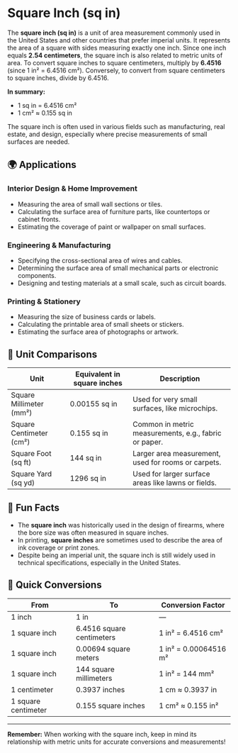 # Square Inch (sq in)

The **square inch (sq in)** is a unit of area measurement commonly used in the United States and other countries that prefer imperial units. It represents the area of a square with sides measuring exactly one inch. Since one inch equals **2.54 centimeters**, the square inch is also related to metric units of area. To convert square inches to square centimeters, multiply by **6.4516** (since 1 in² = 6.4516 cm²). Conversely, to convert from square centimeters to square inches, divide by 6.4516.

**In summary:**
- 1 sq in = 6.4516 cm²
- 1 cm² ≈ 0.155 sq in

The square inch is often used in various fields such as manufacturing, real estate, and design, especially where precise measurements of small surfaces are needed.

## 🌍 Applications

### Interior Design & Home Improvement
- Measuring the area of small wall sections or tiles.
- Calculating the surface area of furniture parts, like countertops or cabinet fronts.
- Estimating the coverage of paint or wallpaper on small surfaces.

### Engineering & Manufacturing
- Specifying the cross-sectional area of wires and cables.
- Determining the surface area of small mechanical parts or electronic components.
- Designing and testing materials at a small scale, such as circuit boards.

### Printing & Stationery
- Measuring the size of business cards or labels.
- Calculating the printable area of small sheets or stickers.
- Estimating the surface area of photographs or artwork.

## 📏 Unit Comparisons

| Unit                  | Equivalent in square inches | Description                                   |
|-----------------------|------------------------------|----------------------------------------------|
| Square Millimeter (mm²) | 0.00155 sq in               | Used for very small surfaces, like microchips. |
| Square Centimeter (cm²) | 0.155 sq in                 | Common in metric measurements, e.g., fabric or paper. |
| Square Foot (sq ft)      | 144 sq in                   | Larger area measurement, used for rooms or carpets. |
| Square Yard (sq yd)      | 1296 sq in                  | Used for larger surface areas like lawns or fields. |

## 🌟 Fun Facts
- The **square inch** was historically used in the design of firearms, where the bore size was often measured in square inches.
- In printing, **square inches** are sometimes used to describe the area of ink coverage or print zones.
- Despite being an imperial unit, the square inch is still widely used in technical specifications, especially in the United States.

## 🔄 Quick Conversions

| From                  | To                         | Conversion Factor                            |
|-----------------------|----------------------------|----------------------------------------------|
| 1 inch              | 1 in                       | —                                            |
| 1 square inch       | 6.4516 square centimeters | 1 in² = 6.4516 cm²                         |
| 1 square inch       | 0.00694 square meters     | 1 in² = 0.00064516 m²                       |
| 1 square inch       | 144 square millimeters    | 1 in² = 144 mm²                            |
| 1 centimeter        | 0.3937 inches             | 1 cm ≈ 0.3937 in                            |
| 1 square centimeter | 0.155 square inches       | 1 cm² ≈ 0.155 in²                          |

---

**Remember:** When working with the square inch, keep in mind its relationship with metric units for accurate conversions and measurements!